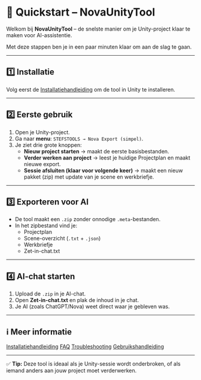 # 🚀 Quickstart – NovaUnityTool

Welkom bij **NovaUnityTool** – de snelste manier om je Unity-project klaar te maken voor AI-assistentie.

Met deze stappen ben je in een paar minuten klaar om aan de slag te gaan.

---

## 1️⃣ Installatie
Volg eerst de [Installatiehandleiding](https://github.com/mailfromstefanie/NovaUnityTool/blob/main/INSTALL.md) om de tool in Unity te installeren.

---

## 2️⃣ Eerste gebruik
1. Open je Unity-project.
2. Ga naar **menu**: `STEFSTOOLS → Nova Export (simpel)`.
3. Je ziet drie grote knoppen:
   - **Nieuw project starten** → maakt de eerste basisbestanden.
   - **Verder werken aan project** → leest je huidige Projectplan en maakt nieuwe export.
   - **Sessie afsluiten (klaar voor volgende keer)** → maakt een nieuw pakket (zip) met update van je scene en werkbriefje.

---

## 3️⃣ Exporteren voor AI
- De tool maakt een `.zip` zonder onnodige `.meta`-bestanden.
- In het zipbestand vind je:
  - Projectplan
  - Scene-overzicht (`.txt` + `.json`)
  - Werkbriefje
  - Zet-in-chat.txt

---

## 4️⃣ AI-chat starten
1. Upload de `.zip` in je AI-chat.
2. Open **Zet-in-chat.txt** en plak de inhoud in je chat.
3. Je AI (zoals ChatGPT/Nova) weet direct waar je gebleven was.

---

## ℹ️ Meer informatie
[Installatiehandleiding](INSTALL.md)
[FAQ](FAQ.md)
[Troubleshooting](TROUBLESHOOTING.md)
[Gebruikshandleiding](USAGE.md)

---

✅ **Tip:** Deze tool is ideaal als je Unity-sessie wordt onderbroken, of als iemand anders aan jouw project moet verderwerken.
